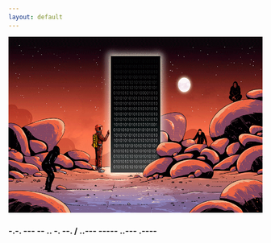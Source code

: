 ```yaml
---
layout: default
---
```


<img src="images/gax.gif" alt="sample image" width="700" height="350">

### -.-. --- -- .. -. --. / ..--- ----- ..--- .----










